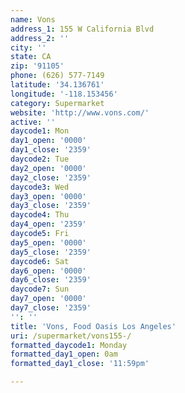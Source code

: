 ```yaml
---
name: Vons
address_1: 155 W California Blvd
address_2: ''
city: ''
state: CA
zip: '91105'
phone: (626) 577-7149
latitude: '34.136761'
longitude: '-118.153456'
category: Supermarket
website: 'http://www.vons.com/'
active: ''
daycode1: Mon
day1_open: '0000'
day1_close: '2359'
daycode2: Tue
day2_open: '0000'
day2_close: '2359'
daycode3: Wed
day3_open: '0000'
day3_close: '2359'
daycode4: Thu
day4_open: '2359'
daycode5: Fri
day5_open: '0000'
day5_close: '2359'
daycode6: Sat
day6_open: '0000'
day6_close: '2359'
daycode7: Sun
day7_open: '0000'
day7_close: '2359'
'': ''
title: 'Vons, Food Oasis Los Angeles'
uri: /supermarket/vons155-/
formatted_daycode1: Monday
formatted_day1_open: 0am
formatted_day1_close: '11:59pm'

---
```

